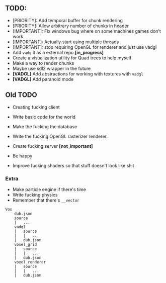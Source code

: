 ## TODO:
- [PRIORITY]: Add temporal buffer for chunk rendering
- [PRIORITY]: Allow arbitrary number of chunks in header
- [IMPORTANT]: Fix windows bug where on some machines games don't work
- [IMPORTANT]: Actually start using multiple threads
- [IMPORTANT]: stop requiring OpenGL for renderer and just use vadgl
- Add `vadg` it as a external repo **[in_progress]**
- Create a visualization utility for Quad trees to help myself
- Make a way to render chunks
- Maybe use sdl2 wrapper in the future
- **[VADGL]** Add abstractions for working with textures with `vadgl`
- **[VADGL]** Add paranoid mode

## Old TODO
- Creating fucking client
- Write basic code for the world
- Make the fucking the database
- Write the fucking OpenGL rasterizer renderer.
- Create fucking server **[not_important]**

- Be happy

- Improve fucking shaders so that stuff doesn't look like shit

### Extra
- Make particle engine if there's time
- Write fucking physics
- Remember that there's `__vector`

```
Vox
    dub.json
    source
    |   ...
    vadgl
    |   source
    |   |   ...
    |   dub.json
    voxel_grid
    |   source
    |   |   ...
    |   dub.json
    voxel_renderer
    |   source
    |   |   ...
    |   dub.json
```
